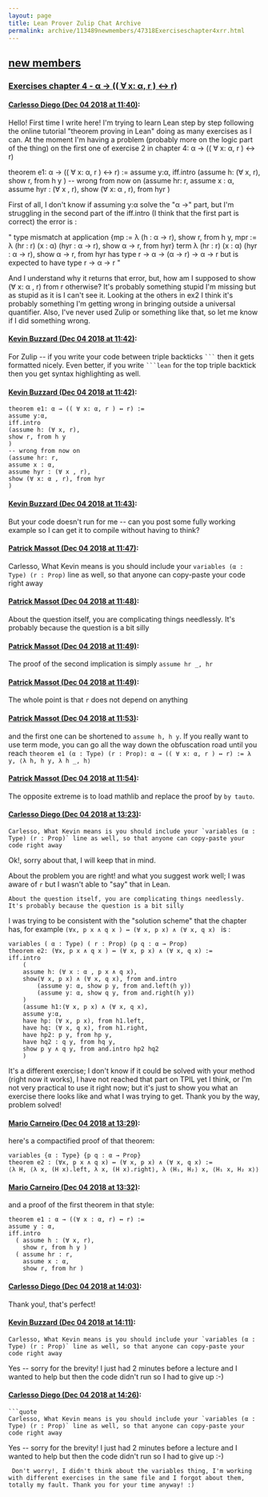 ```yaml
---
layout: page
title: Lean Prover Zulip Chat Archive 
permalink: archive/113489newmembers/47318Exerciseschapter4xrr.html
---
```


## [new members](index.html)
### [Exercises chapter 4 - α → (( ∀ x: α, r ) ↔ r)](47318Exerciseschapter4xrr.html)

#### [Carlesso Diego (Dec 04 2018 at 11:40)](https://leanprover.zulipchat.com/#narrow/stream/113489-new%20members/topic/Exercises%20chapter%204%20-%20%CE%B1%20%E2%86%92%20%28%28%20%E2%88%80%20x%3A%20%CE%B1%2C%20r%20%29%20%E2%86%94%20r%29/near/150837580):
Hello! First time I write here! I'm trying to learn Lean step by step following the online tutorial "theorem proving in Lean" doing as many exercises as I can. 
At the moment I'm having a problem (probably more on the logic part of the thing) on the first one of exercise 2 in chapter 4:
α → (( ∀ x: α, r ) ↔ r)

theorem e1: α → (( ∀ x: α, r ) ↔ r) :=
assume y:α,
iff.intro
(assume h: (∀ x, r),
show r, from h y
)
-- wrong from now on
(assume hr: r,
assume x : α,
assume hyr : (∀ x , r),
show (∀ x: α , r), from hyr
)

First of all, I don't know if assuming y:α solve the "α →" part, but I'm struggling in the second part of the iff.intro (I think that the first part is correct) 
the error is : 

" type mismatch at application
{mp := λ (h : α → r), show r, from h y, mpr := λ (hr : r) (x : α) (hyr : α → r), show α → r, from hyr}
term
λ (hr : r) (x : α) (hyr : α → r), show α → r, from hyr
has type
r → α → (α → r) → α → r
but is expected to have type
r → α → r "

And I understand why it returns that error, but, how am I supposed to show (∀ x: α , r) from r otherwise? It's probably something stupid I'm missing but as stupid as it is I can't see it. Looking at the others in ex2 I think it's probably something I'm getting wrong in bringing outside a universal quantifier.
Also, I've never used Zulip or something like that, so let me know if I did something wrong.

#### [Kevin Buzzard (Dec 04 2018 at 11:42)](https://leanprover.zulipchat.com/#narrow/stream/113489-new%20members/topic/Exercises%20chapter%204%20-%20%CE%B1%20%E2%86%92%20%28%28%20%E2%88%80%20x%3A%20%CE%B1%2C%20r%20%29%20%E2%86%94%20r%29/near/150837685):
For Zulip -- if you write your code between triple backticks ` ``` ` then it gets formatted nicely. Even better, if you write ` ```lean ` for the top triple backtick then you get syntax highlighting as well.

#### [Kevin Buzzard (Dec 04 2018 at 11:42)](https://leanprover.zulipchat.com/#narrow/stream/113489-new%20members/topic/Exercises%20chapter%204%20-%20%CE%B1%20%E2%86%92%20%28%28%20%E2%88%80%20x%3A%20%CE%B1%2C%20r%20%29%20%E2%86%94%20r%29/near/150837694):
```lean
theorem e1: α → (( ∀ x: α, r ) ↔ r) :=
assume y:α,
iff.intro
(assume h: (∀ x, r),
show r, from h y
)
-- wrong from now on
(assume hr: r,
assume x : α,
assume hyr : (∀ x , r),
show (∀ x: α , r), from hyr
)
```

#### [Kevin Buzzard (Dec 04 2018 at 11:43)](https://leanprover.zulipchat.com/#narrow/stream/113489-new%20members/topic/Exercises%20chapter%204%20-%20%CE%B1%20%E2%86%92%20%28%28%20%E2%88%80%20x%3A%20%CE%B1%2C%20r%20%29%20%E2%86%94%20r%29/near/150837731):
But your code doesn't run for me -- can you post some fully working example so I can get it to compile without having to think?

#### [Patrick Massot (Dec 04 2018 at 11:47)](https://leanprover.zulipchat.com/#narrow/stream/113489-new%20members/topic/Exercises%20chapter%204%20-%20%CE%B1%20%E2%86%92%20%28%28%20%E2%88%80%20x%3A%20%CE%B1%2C%20r%20%29%20%E2%86%94%20r%29/near/150837935):
Carlesso, What Kevin means is you should include your `variables (α : Type) (r : Prop)` line as well, so that anyone can copy-paste your code right away

#### [Patrick Massot (Dec 04 2018 at 11:48)](https://leanprover.zulipchat.com/#narrow/stream/113489-new%20members/topic/Exercises%20chapter%204%20-%20%CE%B1%20%E2%86%92%20%28%28%20%E2%88%80%20x%3A%20%CE%B1%2C%20r%20%29%20%E2%86%94%20r%29/near/150837993):
About the question itself, you are complicating things needlessly. It's probably because the question is a bit silly

#### [Patrick Massot (Dec 04 2018 at 11:49)](https://leanprover.zulipchat.com/#narrow/stream/113489-new%20members/topic/Exercises%20chapter%204%20-%20%CE%B1%20%E2%86%92%20%28%28%20%E2%88%80%20x%3A%20%CE%B1%2C%20r%20%29%20%E2%86%94%20r%29/near/150838017):
The proof of the second implication is simply `assume hr _, hr`

#### [Patrick Massot (Dec 04 2018 at 11:49)](https://leanprover.zulipchat.com/#narrow/stream/113489-new%20members/topic/Exercises%20chapter%204%20-%20%CE%B1%20%E2%86%92%20%28%28%20%E2%88%80%20x%3A%20%CE%B1%2C%20r%20%29%20%E2%86%94%20r%29/near/150838020):
The whole point is that `r` does not depend on anything

#### [Patrick Massot (Dec 04 2018 at 11:53)](https://leanprover.zulipchat.com/#narrow/stream/113489-new%20members/topic/Exercises%20chapter%204%20-%20%CE%B1%20%E2%86%92%20%28%28%20%E2%88%80%20x%3A%20%CE%B1%2C%20r%20%29%20%E2%86%94%20r%29/near/150838222):
and the first one can be shortened to `assume h, h y`. If you really want to use term mode, you can go all the way down the obfuscation road until you reach `theorem e1 (α : Type) (r : Prop): α → (( ∀ x: α, r ) ↔ r) := λ y, ⟨λ h, h y, λ h _, h⟩`

#### [Patrick Massot (Dec 04 2018 at 11:54)](https://leanprover.zulipchat.com/#narrow/stream/113489-new%20members/topic/Exercises%20chapter%204%20-%20%CE%B1%20%E2%86%92%20%28%28%20%E2%88%80%20x%3A%20%CE%B1%2C%20r%20%29%20%E2%86%94%20r%29/near/150838259):
The opposite extreme is to load mathlib and replace the proof by `by tauto`.

#### [Carlesso Diego (Dec 04 2018 at 13:23)](https://leanprover.zulipchat.com/#narrow/stream/113489-new%20members/topic/Exercises%20chapter%204%20-%20%CE%B1%20%E2%86%92%20%28%28%20%E2%88%80%20x%3A%20%CE%B1%2C%20r%20%29%20%E2%86%94%20r%29/near/150842750):
```quote
Carlesso, What Kevin means is you should include your `variables (α : Type) (r : Prop)` line as well, so that anyone can copy-paste your code right away
```
 Ok!, sorry about that, I will keep that in mind.

About the problem you are right! and what you suggest work well; I was aware of ```r```  but I wasn't able to "say" that in Lean.

```quote
About the question itself, you are complicating things needlessly. It's probably because the question is a bit silly
```
I was trying to be consistent with the "solution scheme" that the chapter has, for example ```(∀x, p x ∧ q x ) ↔ (∀ x, p x) ∧ (∀ x, q x) ``` is :

```lean
variables ( α : Type) ( r : Prop) (p q : α → Prop)
theorem e2: (∀x, p x ∧ q x ) ↔ (∀ x, p x) ∧ (∀ x, q x) := 
iff.intro 
    (  
    assume h: (∀ x : α , p x ∧ q x),
    show(∀ x, p x) ∧ (∀ x, q x), from and.intro 
        (assume y: α, show p y, from and.left(h y))
        (assume y: α, show q y, from and.right(h y))
    )
    (assume h1:(∀ x, p x) ∧ (∀ x, q x),
    assume y:α,  
    have hp: (∀ x, p x), from h1.left,
    have hq: (∀ x, q x), from h1.right,
    have hp2: p y, from hp y,
    have hq2 : q y, from hq y,
    show p y ∧ q y, from and.intro hp2 hq2
    )
```
It's a different exercise; I don't know if it could be solved with your method (right now it works), I have not reached that part on TPIL yet I think, or I'm not very practical to use it right now;  but it's just to show you what an exercise there looks like and what I was trying to get. 
Thank you by the way, problem solved!

#### [Mario Carneiro (Dec 04 2018 at 13:29)](https://leanprover.zulipchat.com/#narrow/stream/113489-new%20members/topic/Exercises%20chapter%204%20-%20%CE%B1%20%E2%86%92%20%28%28%20%E2%88%80%20x%3A%20%CE%B1%2C%20r%20%29%20%E2%86%94%20r%29/near/150843010):
here's a compactified proof of that theorem:
```lean
variables {α : Type} {p q : α → Prop}
theorem e2 : (∀x, p x ∧ q x) ↔ (∀ x, p x) ∧ (∀ x, q x) :=
⟨λ H, ⟨λ x, (H x).left, λ x, (H x).right⟩, λ ⟨H₁, H₂⟩ x, ⟨H₁ x, H₂ x⟩⟩
```

#### [Mario Carneiro (Dec 04 2018 at 13:32)](https://leanprover.zulipchat.com/#narrow/stream/113489-new%20members/topic/Exercises%20chapter%204%20-%20%CE%B1%20%E2%86%92%20%28%28%20%E2%88%80%20x%3A%20%CE%B1%2C%20r%20%29%20%E2%86%94%20r%29/near/150843154):
and a proof of the first theorem in that style:
```lean
theorem e1 : α → ((∀ x : α, r) ↔ r) :=
assume y : α,
iff.intro
  ( assume h : (∀ x, r),
    show r, from h y )
  ( assume hr : r,
    assume x : α,
    show r, from hr )
```

#### [Carlesso Diego (Dec 04 2018 at 14:03)](https://leanprover.zulipchat.com/#narrow/stream/113489-new%20members/topic/Exercises%20chapter%204%20-%20%CE%B1%20%E2%86%92%20%28%28%20%E2%88%80%20x%3A%20%CE%B1%2C%20r%20%29%20%E2%86%94%20r%29/near/150844606):
Thank you!, that's perfect!

#### [Kevin Buzzard (Dec 04 2018 at 14:11)](https://leanprover.zulipchat.com/#narrow/stream/113489-new%20members/topic/Exercises%20chapter%204%20-%20%CE%B1%20%E2%86%92%20%28%28%20%E2%88%80%20x%3A%20%CE%B1%2C%20r%20%29%20%E2%86%94%20r%29/near/150845046):
```quote
Carlesso, What Kevin means is you should include your `variables (α : Type) (r : Prop)` line as well, so that anyone can copy-paste your code right away
```
 Yes -- sorry for the brevity! I just had 2 minutes before a lecture and I wanted to help but then the code didn't run so I had to give up :-)

#### [Carlesso Diego (Dec 04 2018 at 14:26)](https://leanprover.zulipchat.com/#narrow/stream/113489-new%20members/topic/Exercises%20chapter%204%20-%20%CE%B1%20%E2%86%92%20%28%28%20%E2%88%80%20x%3A%20%CE%B1%2C%20r%20%29%20%E2%86%94%20r%29/near/150845940):
```quote
```quote
Carlesso, What Kevin means is you should include your `variables (α : Type) (r : Prop)` line as well, so that anyone can copy-paste your code right away
```
 Yes -- sorry for the brevity! I just had 2 minutes before a lecture and I wanted to help but then the code didn't run so I had to give up :-)
```
 Don't worry!, I didn't think about the variables thing, I'm working with different exercises in the same file and I forgot about them, totally my fault. Thank you for your time anyway! :)

